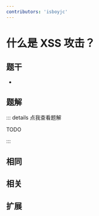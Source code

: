 ```yaml
---
contributors: 'isboyjc'
---
```


# 什么是 XSS 攻击？


## 题干

- 



## 题解

::: details 点我查看题解

  TODO

:::



## 相同


## 相关


## 扩展

